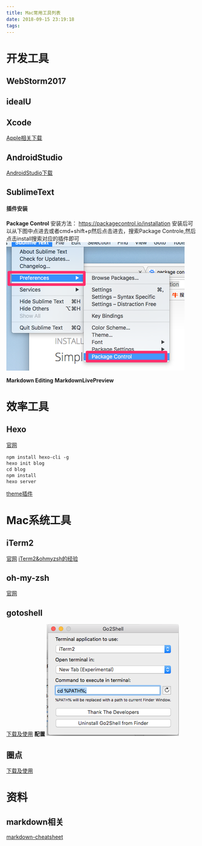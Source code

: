 ```yaml
---
title: Mac常用工具列表
date: 2018-09-15 23:19:18
tags:
---
```


# 开发工具
## WebStorm2017
## ideaIU
## Xcode
[Apple相关下载](https://developer.apple.com/download/)
## AndroidStudio
[AndroidStudio下载](https://developer.android.com/studio/)
## SublimeText
#### 插件安装
**Package Control**
安装方法：
https://packagecontrol.io/installation
安装后可以从下图中点进去或者cmd+shift+p然后点击进去，搜索Package Controle,然后点击install搜索对应的插件即可
![](../assets/常用工具-1.png)

**Markdown Editing**
**MarkdownLivePreview**

# 效率工具
## Hexo
[官网](https://hexo.io/zh-cn/index.html)
```
npm install hexo-cli -g
hexo init blog
cd blog
npm install
hexo server
```
[theme插件](https://github.com/litten/hexo-theme-yilia)

# Mac系统工具
##  iTerm2
[官网](https://www.iterm2.com/)
[iTerm2&ohmyzsh的经验](https://xiaozhou.net/learn-the-command-line-iterm-and-zsh-2017-06-23.html)
## oh-my-zsh
[官网](https://ohmyz.sh/)

## gotoshell
[下载及使用](http://zipzapmac.com/go2shell)
**配置**
![](../assets/常用工具-2.png)

## 圈点
[下载及使用](https://evernote.com/intl/zh-cn/products/skitch)
# 资料
## markdown相关
[markdown-cheatsheet](../assets/markdown-cheatsheet.pdf)




